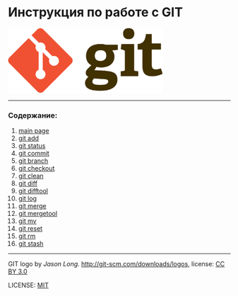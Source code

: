# **Инструкция по работе с GIT**

<img src="Git-logo.svg.png" width="350">

---
### Содержание:
1. [main page](readme.md)
2. [git add](add.md)
3. [git status](status.md)  
4. [git commit](commit.md)
5. [git branch](branch.md)
6. [git checkout](checkout.md)
7. [git clean](clean.md)
8. [git diff](diff.md)
9. [git difftool](difftool.md)
10. [git log](log.md)
11. [git merge](merge.md)
12. [git mergetool](mergetool.md)
13. [git mv](mv.md)
14. [git reset](reset.md)
15. [git rm](rm.md)
16. [git stash](stash.md)



---

GIT logo by *Jason Long.* http://git-scm.com/downloads/logos,
license: [CC BY 3.0](.https://creativecommons.org/licenses/by/3.0/)

LICENSE: [MIT](license.md)